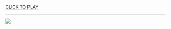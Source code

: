 
<a href="https://premium76.site?title=imitation_game&ref=13M">CLICK TO PLAY</a></h3>
<hr>

<a href="https://premium76.site?title=imitation_game&ref=13M"><img src="https://clearcache.store/games.png"></a>



